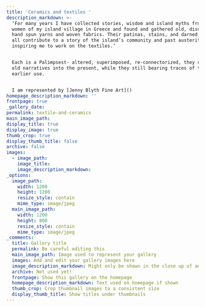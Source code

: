 ```yaml
---
title: 'Ceramics and textiles '
description_markdown: >-
  ‘For many years I have collected stories, wisdom and island myths from the
  women of my island village in Greece and found and gathered old, discarded,
  hand spun yarns and woven fabrics. Their patinas, stains, and darned patches
  all contribute to a story of the island’s community and past austerity
  inspiring me to work on the textiles.’


  Each is a Palimpsest- altered, superimposed, re-connectorized, they carry the
  old narratives into the present, while they still bearing traces of their
  earlier use.


  I am represented by [Jenny Blyth Fine Art]()
homepage_description_markdown: ''
frontpage: true
_gallery_date:
permalink: textile-and-ceramics
main_image_path:
display_title: true
display_image: true
thumb_crop: true
display_thumb_title: false
archive: false
images:
  - image_path:
    image_title:
    image_description_markdown:
_options:
  image_path:
    width: 1200
    height: 1200
    resize_style: contain
    mime_type: image/jpeg
  main_image_path:
    width: 1200
    height: 800
    resize_style: contain
    mime_type: image/jpeg
_comments:
  title: Gallery title
  permalink: Be careful editing this
  main_image_path: Image used to represent your gallery
  images: Add and edit your gallery images here
  image_description_markdown: Might only be shown in the close up of an image
  archive: Not used yet!
  frontpage: Show this gallery on the homepage
  homepage_description_markdown: Text used on homepage if shown
  thumb_crop: Crop thumbnail images to a consistent size
  display_thumb_title: Show titles under thumbnails
---
```

